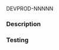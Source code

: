 DEVPROD-NNNNN

### Description

<!-- add description, context, thought process, etc -->

### Testing

<!-- add a description of how you tested it -->
